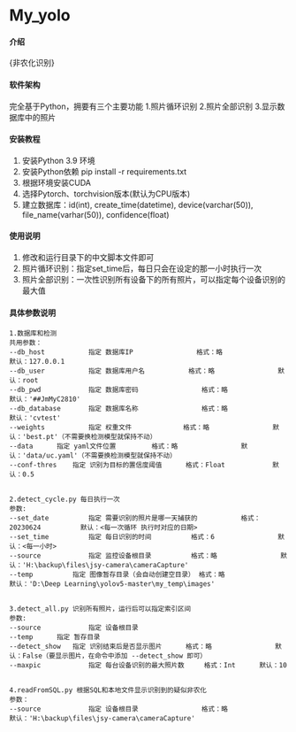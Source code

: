 # My_yolo

#### 介绍
{非农化识别}

#### 软件架构
完全基于Python，拥要有三个主要功能
1.照片循环识别
2.照片全部识别
3.显示数据库中的照片


#### 安装教程

1.  安装Python 3.9 环境
2.  安装Python依赖 pip install -r requirements.txt
3.  根据环境安装CUDA
4.  选择Pytorch、torchvision版本(默认为CPU版本)
3.  建立数据库：id(int), create_time(datetime), device(varchar(50)), file_name(varhar(50)), confidence(float)

#### 使用说明

1.  修改和运行目录下的中文脚本文件即可
2.  照片循环识别：指定set_time后，每日只会在设定的那一小时执行一次
3.  照片全部识别：一次性识别所有设备下的所有照片，可以指定每个设备识别的最大值

#### 具体参数说明
    1.数据库和检测
    共用参数：
    --db_host	        指定 数据库IP				格式：略		        默认：127.0.0.1
    --db_user	        指定 数据库用户名			格式：略		        默认：root
    --db_pwd	        指定 数据库密码				格式：略		        默认：'##JmMyC2810'
    --db_database       指定 数据库名称				格式：略		        默认：'cvtest'
    --weights	        指定 权重文件				格式：略		        默认：'best.pt'（不需要换检测模型就保持不动）
    --data		指定 yaml文件位置			格式：略		        默认：'data/uc.yaml'（不需要换检测模型就保持不动）
    --conf-thres	指定 识别为目标的置信度阈值		格式：Float	        默认：0.5
    
    
    2.detect_cycle.py 每日执行一次
    参数:
    --set_date	        指定 需要识别的照片是哪一天捕获的	        格式：20230624          默认：<每一次循环 执行时对应的日期>
    --set_time	        指定 每日识别的时间			格式：6		        默认：<每一小时>
    --source	        指定 监控设备根目录			格式：略		        默认：'H:\backup\files\jsy-camera\cameraCapture'
    --temp	        指定 图像暂存目录（会自动创建空目录）	格式：略		        默认：'D:\Deep Learning\yolov5-master\my_temp\images'
    
    
    3.detect_all.py 识别所有照片，运行后可以指定索引区间
    参数:
    --source	        指定 设备根目录
    --temp		指定 暂存目录
    --detect_show	指定 识别结束后是否显示图片		格式：略		        默认：False（要显示图片，在命令中添加 --detect_show 即可）
    --maxpic	        指定 每台设备识别的最大照片数		格式：Int		默认：10
    
    
    4.readFromSQL.py 根据SQL和本地文件显示识别到的疑似非农化
    参数：
    --source	        指定 设备根目录				格式：略		        默认：'H:\backup\files\jsy-camera\cameraCapture'

